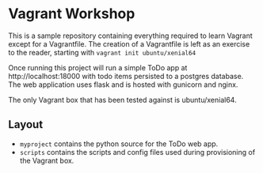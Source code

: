# Vagrant Workshop

This is a sample repository containing everything required to learn Vagrant except for a Vagrantfile.
The creation of a Vagrantfile is left as an exercise to the reader, starting with `vagrant init ubuntu/xenial64`

Once running this project will run a simple ToDo app at http://localhost:18000 with todo items persisted to a postgres database. The web application uses flask and is hosted with gunicorn and nginx.

The only Vagrant box that has been tested against is ubuntu/xenial64.

## Layout

* `myproject` contains the python source for the ToDo web app.
* `scripts` contains the scripts and config files used during provisioning of the Vagrant box.

